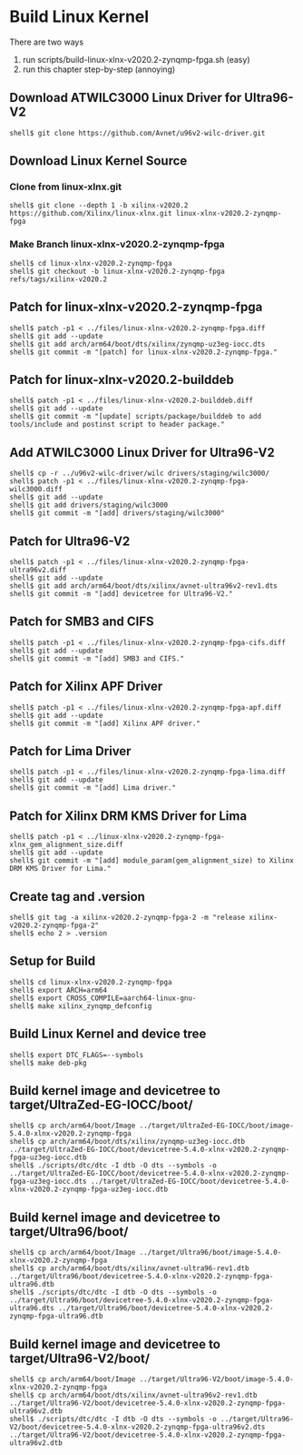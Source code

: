 # Build Linux Kernel

There are two ways

1. run scripts/build-linux-xlnx-v2020.2-zynqmp-fpga.sh (easy)
2. run this chapter step-by-step (annoying)

## Download ATWILC3000 Linux Driver for Ultra96-V2

```console
shell$ git clone https://github.com/Avnet/u96v2-wilc-driver.git
```
## Download Linux Kernel Source

### Clone from linux-xlnx.git

```console
shell$ git clone --depth 1 -b xilinx-v2020.2 https://github.com/Xilinx/linux-xlnx.git linux-xlnx-v2020.2-zynqmp-fpga
```

### Make Branch linux-xlnx-v2020.2-zynqmp-fpga

```console
shell$ cd linux-xlnx-v2020.2-zynqmp-fpga
shell$ git checkout -b linux-xlnx-v2020.2-zynqmp-fpga refs/tags/xilinx-v2020.2
```

## Patch for linux-xlnx-v2020.2-zynqmp-fpga

```console
shell$ patch -p1 < ../files/linux-xlnx-v2020.2-zynqmp-fpga.diff
shell$ git add --update
shell$ git add arch/arm64/boot/dts/xilinx/zynqmp-uz3eg-iocc.dts
shell$ git commit -m "[patch] for linux-xlnx-v2020.2-zynqmp-fpga."
```

## Patch for linux-xlnx-v2020.2-builddeb

```console
shell$ patch -p1 < ../files/linux-xlnx-v2020.2-builddeb.diff
shell$ git add --update
shell$ git commit -m "[update] scripts/package/builddeb to add tools/include and postinst script to header package."
```

## Add ATWILC3000 Linux Driver for Ultra96-V2

```console
shell$ cp -r ../u96v2-wilc-driver/wilc drivers/staging/wilc3000/
shell$ patch -p1 < ../files/linux-xlnx-v2020.2-zynqmp-fpga-wilc3000.diff
shell$ git add --update
shell$ git add drivers/staging/wilc3000
shell$ git commit -m "[add] drivers/staging/wilc3000"
```

## Patch for Ultra96-V2

```console
shell$ patch -p1 < ../files/linux-xlnx-v2020.2-zynqmp-fpga-ultra96v2.diff
shell$ git add --update
shell$ git add arch/arm64/boot/dts/xilinx/avnet-ultra96v2-rev1.dts 
shell$ git commit -m "[add] devicetree for Ultra96-V2."
```

## Patch for SMB3 and CIFS

```console
shell$ patch -p1 < ../files/linux-xlnx-v2020.2-zynqmp-fpga-cifs.diff
shell$ git add --update
shell$ git commit -m "[add] SMB3 and CIFS."
```

## Patch for Xilinx APF Driver

```console
shell$ patch -p1 < ../files/linux-xlnx-v2020.2-zynqmp-fpga-apf.diff
shell$ git add --update
shell$ git commit -m "[add] Xilinx APF driver."
```

## Patch for Lima Driver

```console
shell$ patch -p1 < ../files/linux-xlnx-v2020.2-zynqmp-fpga-lima.diff
shell$ git add --update
shell$ git commit -m "[add] Lima driver."
```

## Patch for Xilinx DRM KMS Driver for Lima

```console
shell$ patch -p1 < ../linux-xlnx-v2020.2-zynqmp-fpga-xlnx_gem_alignment_size.diff
shell$ git add --update
shell$ git commit -m "[add] module_param(gem_alignment_size) to Xilinx DRM KMS Driver for Lima."
```

## Create tag and .version

```console
shell$ git tag -a xilinx-v2020.2-zynqmp-fpga-2 -m "release xilinx-v2020.2-zynqmp-fpga-2"
shell$ echo 2 > .version
```

## Setup for Build 

```console
shell$ cd linux-xlnx-v2020.2-zynqmp-fpga
shell$ export ARCH=arm64
shell$ export CROSS_COMPILE=aarch64-linux-gnu-
shell$ make xilinx_zynqmp_defconfig
```

## Build Linux Kernel and device tree

```console
shell$ export DTC_FLAGS=--symbols
shell$ make deb-pkg
```

## Build kernel image and devicetree to target/UltraZed-EG-IOCC/boot/

```console
shell$ cp arch/arm64/boot/Image ../target/UltraZed-EG-IOCC/boot/image-5.4.0-xlnx-v2020.2-zynqmp-fpga
shell$ cp arch/arm64/boot/dts/xilinx/zynqmp-uz3eg-iocc.dtb ../target/UltraZed-EG-IOCC/boot/devicetree-5.4.0-xlnx-v2020.2-zynqmp-fpga-uz3eg-iocc.dtb
shell$ ./scripts/dtc/dtc -I dtb -O dts --symbols -o ../target/UltraZed-EG-IOCC/boot/devicetree-5.4.0-xlnx-v2020.2-zynqmp-fpga-uz3eg-iocc.dts ../target/UltraZed-EG-IOCC/boot/devicetree-5.4.0-xlnx-v2020.2-zynqmp-fpga-uz3eg-iocc.dtb
```

## Build kernel image and devicetree to target/Ultra96/boot/

```console
shell$ cp arch/arm64/boot/Image ../target/Ultra96/boot/image-5.4.0-xlnx-v2020.2-zynqmp-fpga
shell$ cp arch/arm64/boot/dts/xilinx/avnet-ultra96-rev1.dtb ../target/Ultra96/boot/devicetree-5.4.0-xlnx-v2020.2-zynqmp-fpga-ultra96.dtb
shell$ ./scripts/dtc/dtc -I dtb -O dts --symbols -o ../target/Ultra96/boot/devicetree-5.4.0-xlnx-v2020.2-zynqmp-fpga-ultra96.dts ../target/Ultra96/boot/devicetree-5.4.0-xlnx-v2020.2-zynqmp-fpga-ultra96.dtb
```

## Build kernel image and devicetree to target/Ultra96-V2/boot/

```console
shell$ cp arch/arm64/boot/Image ../target/Ultra96-V2/boot/image-5.4.0-xlnx-v2020.2-zynqmp-fpga
shell$ cp arch/arm64/boot/dts/xilinx/avnet-ultra96v2-rev1.dtb ../target/Ultra96-V2/boot/devicetree-5.4.0-xlnx-v2020.2-zynqmp-fpga-ultra96v2.dtb
shell$ ./scripts/dtc/dtc -I dtb -O dts --symbols -o ../target/Ultra96-V2/boot/devicetree-5.4.0-xlnx-v2020.2-zynqmp-fpga-ultra96v2.dts ../target/Ultra96-V2/boot/devicetree-5.4.0-xlnx-v2020.2-zynqmp-fpga-ultra96v2.dtb
```

